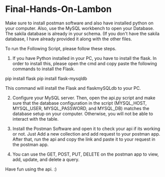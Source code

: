 # Final-Hands-On-Lambon
Make sure to install postman software and also have installed python on your computer. Also, use the MySQL workbench to open your Database. The sakila database is already in your schema. (If you don't have the sakila database, I have already provided it along with the other files.

To run the Following Script, please follow these steps.
1. If you have Python installed in your PC, you have to install the flask. In order to install this, please open the cmd and copy paste the following commands to install the Flask.

pip install flask 
pip install flask-mysqldb

This command will install the Flask and flaskmySQLdb to your PC.

2. Configure your MySQL server. Then, open the api.py script and make sure that the database configuration in the script (MYSQL_HOST, MYSQL_USER, MYSQL_PASSWORD, and MYSQL_DB) matches the database setup on your computer. Otherwise, you will not be able to interact with the table.

3. Install the Postman Software and open it to check your api if its working or not. Just Add a new collection and add request to your postman app. After that, run the api and copy the link and paste it to your request in the postman app.

4. You can use the GET, POST, PUT, DELETE on the postman app to view, add, update, and delete a query. 

Have fun using the api. :)
